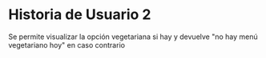 # Historia de Usuario 2

Se permite visualizar la opción vegetariana si hay y devuelve "no hay menú vegetariano hoy" en caso contrario

